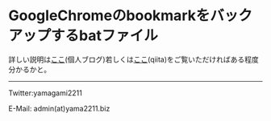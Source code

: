 # GoogleChromeのbookmarkをバックアップするbatファイル

詳しい説明は[ここ](https://yama2211.biz/?p=237)(個人ブログ)若しくは[ここ](https://qiita.com/yamagami2211/items/b6726b3e2ed5bd017b61)(qiita)をご覧いただければある程度分かるかと。

- - -
Twitter:yamagami2211

E-Mail: admin(at)yama2211.biz
